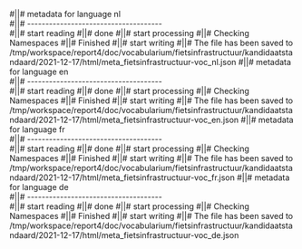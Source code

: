 #||# metadata for language nl   
#||# -------------------------------------  
#||# start reading
#||# done
#||# start processing
#||# Checking Namespaces
#||# Finished
#||# start writing
#||# The file has been saved to /tmp/workspace/report4/doc/vocabularium/fietsinfrastructuur/kandidaatstandaard/2021-12-17/html/meta_fietsinfrastructuur-voc_nl.json
#||# metadata for language en   
#||# -------------------------------------  
#||# start reading
#||# done
#||# start processing
#||# Checking Namespaces
#||# Finished
#||# start writing
#||# The file has been saved to /tmp/workspace/report4/doc/vocabularium/fietsinfrastructuur/kandidaatstandaard/2021-12-17/html/meta_fietsinfrastructuur-voc_en.json
#||# metadata for language fr   
#||# -------------------------------------  
#||# start reading
#||# done
#||# start processing
#||# Checking Namespaces
#||# Finished
#||# start writing
#||# The file has been saved to /tmp/workspace/report4/doc/vocabularium/fietsinfrastructuur/kandidaatstandaard/2021-12-17/html/meta_fietsinfrastructuur-voc_fr.json
#||# metadata for language de   
#||# -------------------------------------  
#||# start reading
#||# done
#||# start processing
#||# Checking Namespaces
#||# Finished
#||# start writing
#||# The file has been saved to /tmp/workspace/report4/doc/vocabularium/fietsinfrastructuur/kandidaatstandaard/2021-12-17/html/meta_fietsinfrastructuur-voc_de.json
